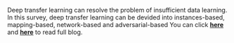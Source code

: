 Deep transfer learning can resolve the problem of insufficient data learning. In this survey, deep transfer learning can be devided into instances-based, mapping-based, network-based and adversarial-based 
You can click [**here**](https://zhuanlan.zhihu.com/p/193145776) and [**here**](https://pridelee.github.io/files/blog/Deep-transfer-learning-survey.pdf) to read full blog.
